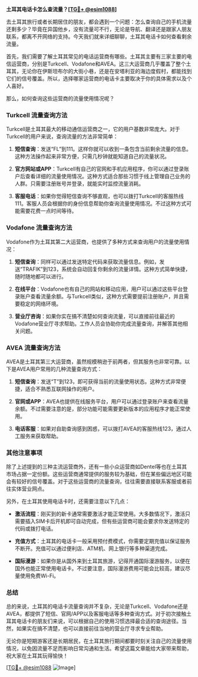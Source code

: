 **土耳其电话卡怎么查流量？[[TG💪+ @esim1088](https://t.me/s/esim1088)]**

去土耳其旅行或者长期居住的朋友，都会遇到一个问题：怎么查询自己的手机流量还剩多少？毕竟在异国他乡，没有流量可不行，无论是导航、翻译还是跟家人朋友联系，都离不开网络的支持。今天我们就来详细聊聊，土耳其电话卡如何查看剩余流量。

首先，我们需要了解土耳其常见的电话运营商有哪些。土耳其主要有三家主要的电信运营商，分别是Turkcell、Vodafone和AVEA。这三大运营商几乎覆盖了整个土耳其，无论你在伊斯坦布尔的大街小巷，还是在安塔利亚的海边度假村，都能找到它们的信号覆盖。所以，选择哪家运营商的电话卡主要取决于你的具体需求以及个人喜好。

那么，如何查询这些运营商的流量使用情况呢？

### Turkcell 流量查询方法

Turkcell是土耳其最大的移动通信运营商之一，它的用户基数非常庞大。对于Turkcell的用户来说，查询流量的方法非常简单：

1. **短信查询**：发送“FL”到111。这样你就可以收到一条包含当前剩余流量的信息。这种方法操作起来非常方便，只需几秒钟就能知道自己的流量状况。
   
2. **官方网站或APP**：Turkcell有自己的官网和手机应用程序，你可以通过登录账户后查看详细的流量使用情况。这种方式适合那些习惯于线上管理自己业务的人群。只需要注册账号并登录，就能实时监控流量消耗。

3. **客服电话**：如果你觉得短信查询不够直观，也可以拨打Turkcell的客服热线111。客服人员会根据你的身份信息帮助你查询流量使用情况。不过这种方式可能需要花费一点时间等待。

### Vodafone 流量查询方法

Vodafone作为土耳其第二大运营商，也提供了多种方式来查询用户的流量使用情况：

1. **短信查询**：同样可以通过发送特定代码来获取流量信息。例如，发送“TRAFIK”到123，系统会自动回复你剩余的流量详情。这种方式简单快捷，随时随地都可以进行。

2. **在线平台**：Vodafone也有自己的网站和移动应用，用户可以通过这些平台登录账户查看流量余额。与Turkcell类似，这种方式需要提前注册账户，并且需要稳定的网络环境。

3. **营业厅咨询**：如果你实在搞不清楚如何查询流量，可以直接前往最近的Vodafone营业厅寻求帮助。工作人员会协助你完成流量查询，并解答其他相关问题。

### AVEA 流量查询方法

AVEA是土耳其第三大运营商，虽然规模稍逊于前两者，但其服务也非常可靠。以下是AVEA用户常用的几种流量查询方式：

1. **短信查询**：发送“T”到123，即可获得当前的流量使用状态。这种方式非常便捷，适合不熟悉互联网操作的用户。

2. **官网或APP**：AVEA也提供在线服务平台，用户可以通过登录账户来查看流量余额。不过需要注意的是，部分功能可能需要更新版本的应用程序才能正常使用。

3. **电话客服**：如果对自助查询感到困惑，可以拨打AVEA的客服热线123，通过人工服务来获取帮助。

### 其他注意事项

除了上述提到的三种主流运营商外，还有一些小众运营商如Dentel等也在土耳其市场占据一定份额。这些运营商通常提供的服务较为基础，但在某些偏远地区可能会有较好的信号覆盖。对于这些运营商的流量查询，往往需要直接联系客服或者前往实体营业网点。

另外，在土耳其使用电话卡时，还需要注意以下几点：

- **激活流程**：刚买到的新卡通常需要激活才能正常使用。大多数情况下，激活只需要插入SIM卡后开机即可自动完成，但有些运营商可能会要求你发送特定的代码或拨打电话。
  
- **充值方式**：土耳其的电话卡一般采用预付费模式，你需要定期充值以保证服务不断开。充值可以通过便利店、ATM机、网上银行等多种渠道完成。

- **国际漫游**：如果你是从国外来到土耳其旅游，记得开通国际漫游服务，以便在国外也能正常使用电话卡。不过要注意，国际漫游费用可能会比较高，建议尽量使用免费Wi-Fi。

### 总结

总的来说，土耳其的电话卡流量查询并不复杂，无论是Turkcell、Vodafone还是AVEA，都提供了短信、官网/APP以及客服电话等多种查询方式。对于初次接触土耳其电话卡的朋友们来说，可以根据自己的使用习惯选择最合适的查询途径。当然，如果实在搞不清楚，也可以直接前往当地的营业厅寻求专业帮助。

无论你是短期游客还是长期居民，在土耳其旅行期间都要时刻关注自己的流量使用情况，以免因流量不足而影响日常沟通和生活。希望这篇文章能给大家带来帮助，祝大家在土耳其玩得愉快！

[[TG💪+ @esim1088](https://t.me/s/esim1088) ![Image](https://i.postimg.cc/4NQfJmqS/Snipaste-2025-05-13-00-14-12.png)]